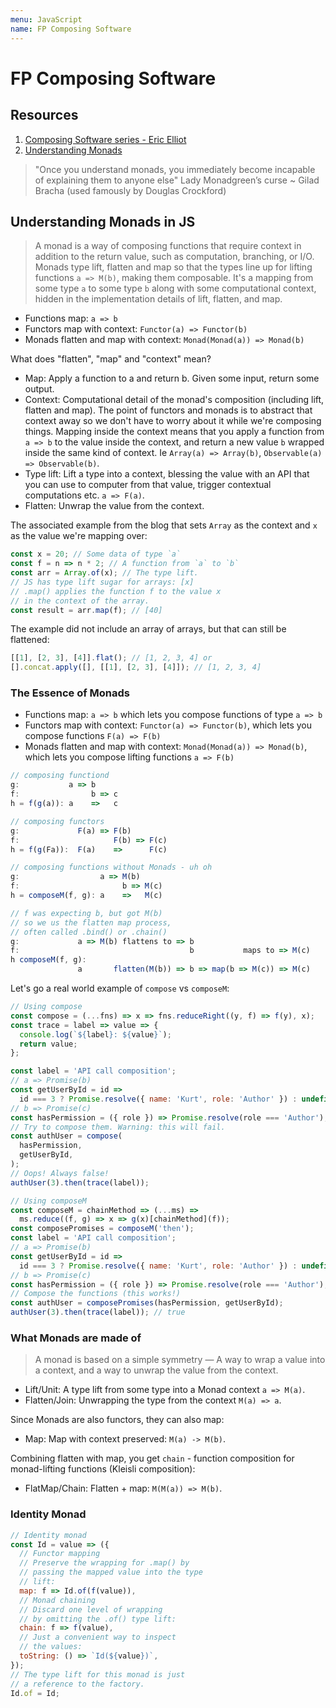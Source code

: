 ```yaml
---
menu: JavaScript
name: FP Composing Software
---
```


# FP Composing Software

## Resources

1. [Composing Software series - Eric Elliot](https://gist.github.com/Geoff-Ford/51024380f4426d2bdca633d9217f9bcc)
2. [Understanding Monads](https://medium.com/javascript-scene/javascript-monads-made-simple-7856be57bfe8)

> "Once you understand monads, you immediately become incapable of explaining them to anyone else" Lady Monadgreen’s curse ~ Gilad Bracha (used famously by Douglas Crockford)

## Understanding Monads in JS

> A monad is a way of composing functions that require context in addition to the return value, such as computation, branching, or I/O. Monads type lift, flatten and map so that the types line up for lifting functions `a => M(b)`, making them composable. It's a mapping from some type `a` to some type `b` along with some computational context, hidden in the implementation details of lift, flatten, and map.

- Functions map: `a => b`
- Functors map with context: `Functor(a) => Functor(b)`
- Monads flatten and map with context: `Monad(Monad(a)) => Monad(b)`

What does "flatten", "map" and "context" mean?

- Map: Apply a function to a and return b. Given some input, return some output.
- Context: Computational detail of the monad's composition (including lift, flatten and map). The point of functors and monads is to abstract that context away so we don't have to worry about it while we're composing things. Mapping inside the context means that you apply a function from `a => b` to the value inside the context, and return a new value `b` wrapped inside the same kind of context. Ie `Array(a) => Array(b)`, `Observable(a) => Observable(b)`.
- Type lift: Lift a type into a context, blessing the value with an API that you can use to computer from that value, trigger contextual computations etc. `a => F(a)`.
- Flatten: Unwrap the value from the context.

The associated example from the blog that sets `Array` as the context and `x` as the value we're mapping over:

```javascript
const x = 20; // Some data of type `a`
const f = n => n * 2; // A function from `a` to `b`
const arr = Array.of(x); // The type lift.
// JS has type lift sugar for arrays: [x]
// .map() applies the function f to the value x
// in the context of the array.
const result = arr.map(f); // [40]
```

The example did not include an array of arrays, but that can still be flattened:

```javascript
[[1], [2, 3], [4]].flat(); // [1, 2, 3, 4] or
[].concat.apply([], [[1], [2, 3], [4]]); // [1, 2, 3, 4]
```

### The Essence of Monads

- Functions map: `a => b` which lets you compose functions of type `a => b`
- Functors map with context: `Functor(a) => Functor(b)`, which lets you compose functions `F(a) => F(b)`
- Monads flatten and map with context: `Monad(Monad(a)) => Monad(b)`, which lets you compose lifting functions `a => F(b)`

```javascript
// composing functiond
g:           a => b
f:                b => c
h = f(g(a)): a    =>   c

// composing functors
g:             F(a) => F(b)
f:                     F(b) => F(c)
h = f(g(Fa)):  F(a)    =>      F(c)

// composing functions without Monads - uh oh
g:                  a => M(b)
f:                       b => M(c)
h = composeM(f, g): a    =>   M(c)

// f was expecting b, but got M(b)
// so we us the flatten map process,
// often called .bind() or .chain()
g:             a => M(b) flattens to => b
f:                                      b           maps to => M(c)
h composeM(f, g):
               a       flatten(M(b)) => b => map(b => M(c)) => M(c)
```

Let's go a real world example of `compose` vs `composeM`:

```javascript
// Using compose
const compose = (...fns) => x => fns.reduceRight((y, f) => f(y), x);
const trace = label => value => {
  console.log(`${label}: ${value}`);
  return value;
};

const label = 'API call composition';
// a => Promise(b)
const getUserById = id =>
  id === 3 ? Promise.resolve({ name: 'Kurt', role: 'Author' }) : undefined;
// b => Promise(c)
const hasPermission = ({ role }) => Promise.resolve(role === 'Author');
// Try to compose them. Warning: this will fail.
const authUser = compose(
  hasPermission,
  getUserById,
);
// Oops! Always false!
authUser(3).then(trace(label));

// Using composeM
const composeM = chainMethod => (...ms) =>
  ms.reduce((f, g) => x => g(x)[chainMethod](f));
const composePromises = composeM('then');
const label = 'API call composition';
// a => Promise(b)
const getUserById = id =>
  id === 3 ? Promise.resolve({ name: 'Kurt', role: 'Author' }) : undefined;
// b => Promise(c)
const hasPermission = ({ role }) => Promise.resolve(role === 'Author');
// Compose the functions (this works!)
const authUser = composePromises(hasPermission, getUserById);
authUser(3).then(trace(label)); // true
```

### What Monads are made of

> A monad is based on a simple symmetry — A way to wrap a value into a context, and a way to unwrap the value from the context.

- Lift/Unit: A type lift from some type into a Monad context `a => M(a)`.
- Flatten/Join: Unwrapping the type from the context `M(a) => a`.

Since Monads are also functors, they can also map:

- Map: Map with context preserved: `M(a) -> M(b)`.

Combining flatten with map, you get `chain` - function composition for monad-lifting functions (Kleisli composition):

- FlatMap/Chain: Flatten + map: `M(M(a)) => M(b)`.

### Identity Monad

```javascript
// Identity monad
const Id = value => ({
  // Functor mapping
  // Preserve the wrapping for .map() by
  // passing the mapped value into the type
  // lift:
  map: f => Id.of(f(value)),
  // Monad chaining
  // Discard one level of wrapping
  // by omitting the .of() type lift:
  chain: f => f(value),
  // Just a convenient way to inspect
  // the values:
  toString: () => `Id(${value})`,
});
// The type lift for this monad is just
// a reference to the factory.
Id.of = Id;
```
